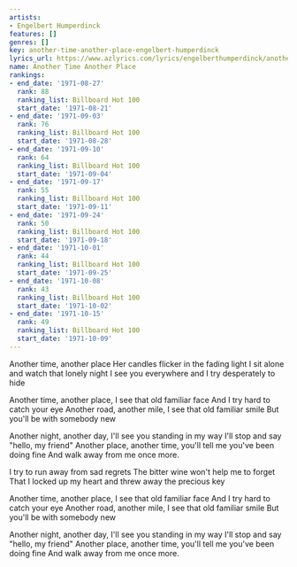 ```yaml
---
artists:
- Engelbert Humperdinck
features: []
genres: []
key: another-time-another-place-engelbert-humperdinck
lyrics_url: https://www.azlyrics.com/lyrics/engelberthumperdinck/anothertimeanotherplace.html
name: Another Time Another Place
rankings:
- end_date: '1971-08-27'
  rank: 88
  ranking_list: Billboard Hot 100
  start_date: '1971-08-21'
- end_date: '1971-09-03'
  rank: 76
  ranking_list: Billboard Hot 100
  start_date: '1971-08-28'
- end_date: '1971-09-10'
  rank: 64
  ranking_list: Billboard Hot 100
  start_date: '1971-09-04'
- end_date: '1971-09-17'
  rank: 55
  ranking_list: Billboard Hot 100
  start_date: '1971-09-11'
- end_date: '1971-09-24'
  rank: 50
  ranking_list: Billboard Hot 100
  start_date: '1971-09-18'
- end_date: '1971-10-01'
  rank: 44
  ranking_list: Billboard Hot 100
  start_date: '1971-09-25'
- end_date: '1971-10-08'
  rank: 43
  ranking_list: Billboard Hot 100
  start_date: '1971-10-02'
- end_date: '1971-10-15'
  rank: 49
  ranking_list: Billboard Hot 100
  start_date: '1971-10-09'
---
```


Another time, another place
Her candles flicker in the fading light
I sit alone and watch that lonely night
I see you everywhere and I try desperately to hide

Another time, another place, I see that old familiar face
And I try hard to catch your eye
Another road, another mile, I see that old familiar smile
But you'll be with somebody new

Another night, another day, I'll see you standing in my way
I'll stop and say "hello, my friend"
Another place, another time, you'll tell me you've been doing fine
And walk away from me once more.

I try to run away from sad regrets
The bitter wine won't help me to forget
That I locked up my heart and threw away the precious key 

Another time, another place, I see that old familiar face
And I try hard to catch your eye
Another road, another mile, I see that old familiar smile
But you'll be with somebody new

Another night, another day, I'll see you standing in my way
I'll stop and say "hello, my friend"
Another place, another time, you'll tell me you've been doing fine
And walk away from me once more.



